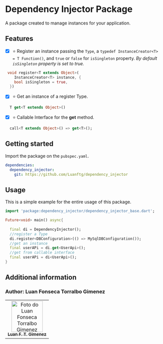 # Dependency Injector Package

A package created to manage instances for your application.

## Features

- [x] :star: Register an instance passing the `Type`, a `typedef InstanceCreator<T> = T Function()`, and `true` or `false` for `isSingleton` property.
*By default `isSingleton` property is set to true.*

```dart
 void register<T extends Object>(
    InstanceCreator<T> instance, {
    bool isSingleton = true,
  })
```

- [x] :star: Get an instance of a register Type.

```dart
  T get<T extends Object>()
```

- [x] :star: Callable Interface for the **get** method.

```dart
  call<T extends Object>() => get<T>();
```

## Getting started

Import the package on the `pubspec.yaml`.

```yaml
dependencies:
  dependency_injector:
    git: https://github.com/Luanftg/dependency_injector
```

## Usage

This is a simple example for the entire usage of this package.

```dart
import 'package:dependency_injector/dependency_injector_base.dart';

Future<void> main() async{
  
  final di = DependencyInjector();
  //register a Type
  di.register<DBConfiguration>(() => MySqlDBConfiguration());
  //get an instance
  final userAPi = di.get<UserApi>();
  //get from callable interface
  final userAPi = di<UserApi>();
}
```

## Additional information

<h3>Author: Luan Fonseca Torralbo Gimenez</h3>
</div>

<table align="center">

  <tr>
<td align="center">
      <a href="https://github.com/Luanftg">
        <img src="https://avatars.githubusercontent.com/u/51548623?v=4" width="100px;" alt="Foto do Luan Fonseca Torralbo Gimenez"/><br>
        <sub>
          <b>Luan F. T. Gimenez</b>
        </sub>
      </a>
    </td>
    </tr>
</table>
</div>
